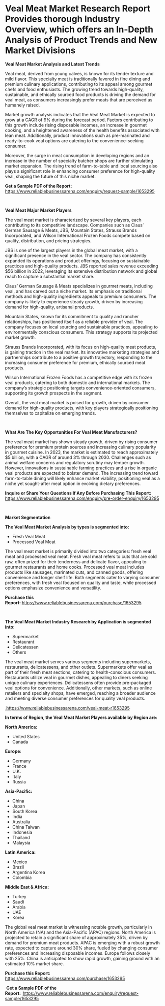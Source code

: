 <p><h1>Veal Meat Market Research Report Provides thorough Industry Overview, which offers an In-Depth Analysis of Product Trends and New Market Divisions</h1></p><p><strong>Veal Meat Market Analysis and Latest Trends</strong></p>
<p><p>Veal meat, derived from young calves, is known for its tender texture and mild flavor. This specialty meat is traditionally favored in fine dining and premium culinary applications, contributing to its appeal among gourmet chefs and food enthusiasts. The growing trend towards high-quality, sustainable, and ethically sourced food products is driving the demand for veal meat, as consumers increasingly prefer meats that are perceived as humanely raised.</p><p>Market growth analysis indicates that the Veal Meat Market is expected to grow at a CAGR of 9% during the forecast period. Factors contributing to this growth include rising disposable incomes, an increase in gourmet cooking, and a heightened awareness of the health benefits associated with lean meat. Additionally, product innovations such as pre-marinated and ready-to-cook veal options are catering to the convenience-seeking consumer.</p><p>Moreover, the surge in meat consumption in developing regions and an increase in the number of specialty butcher shops are further stimulating market expansion. The rising trend of farm-to-table and local sourcing also plays a significant role in enhancing consumer preference for high-quality veal, shaping the future of this niche market.</p></p>
<p><strong>Get a Sample PDF of the Report:&nbsp;</strong> <a href="https://www.reliablebusinessarena.com/enquiry/request-sample/1653295?utm_campaign=3079&utm_medium=2&utm_source=Github&utm_content=ia&utm_term=16042025&utm_id=veal-meat">https://www.reliablebusinessarena.com/enquiry/request-sample/1653295</a></p>
<p>&nbsp;</p>
<p><strong>Veal Meat Major Market Players</strong></p>
<p><p>The veal meat market is characterized by several key players, each contributing to its competitive landscape. Companies such as Claus’ German Sausage & Meats, JBS, Mountain States, Strauss Brands Incorporated, and Wilson International Frozen Foods compete based on quality, distribution, and pricing strategies.</p><p>JBS is one of the largest players in the global meat market, with a significant presence in the veal sector. The company has consistently expanded its operations and product offerings, focusing on sustainable practices and high-quality products. JBS reported sales revenue exceeding $56 billion in 2022, leveraging its extensive distribution network and global reach to capture a substantial market share.</p><p>Claus’ German Sausage & Meats specializes in gourmet meats, including veal, and has carved out a niche market. Its emphasis on traditional methods and high-quality ingredients appeals to premium consumers. The company is likely to experience steady growth, driven by increasing demand for high-quality, artisanal products.</p><p>Mountain States, known for its commitment to quality and rancher relationships, has positioned itself as a reliable provider of veal. The company focuses on local sourcing and sustainable practices, appealing to environmentally conscious consumers. This strategy supports its projected market growth.</p><p>Strauss Brands Incorporated, with its focus on high-quality meat products, is gaining traction in the veal market. Its innovative marketing strategies and partnerships contribute to a positive growth trajectory, responding to the increasing consumer preference for premium, ethically sourced meat products.</p><p>Wilson International Frozen Foods has a competitive edge with its frozen veal products, catering to both domestic and international markets. The company’s strategic positioning targets convenience-oriented consumers, supporting its growth prospects in the segment.</p><p>Overall, the veal meat market is poised for growth, driven by consumer demand for high-quality products, with key players strategically positioning themselves to capitalize on emerging trends.</p></p>
<p>&nbsp;</p>
<p><strong>What Are The Key Opportunities For Veal Meat Manufacturers?</strong></p>
<p><p>The veal meat market has shown steady growth, driven by rising consumer preference for premium protein sources and increasing culinary popularity in gourmet cuisine. In 2023, the market is estimated to reach approximately $5 billion, with a CAGR of around 3% through 2030. Challenges such as animal welfare concerns and regulatory scrutiny may temper growth. However, innovations in sustainable farming practices and a rise in organic veal products are expected to bolster demand. The increasing trend toward farm-to-table dining will likely enhance market viability, positioning veal as a niche yet sought-after meat option in evolving dietary preferences.</p></p>
<p><strong>Inquire or Share Your Questions If Any Before Purchasing This Report:</strong> <a href="https://www.reliablebusinessarena.com/enquiry/pre-order-enquiry/1653295?utm_campaign=3079&utm_medium=2&utm_source=Github&utm_content=ia&utm_term=16042025&utm_id=veal-meat">https://www.reliablebusinessarena.com/enquiry/pre-order-enquiry/1653295</a></p>
<p>&nbsp;</p>
<p><strong>Market Segmentation</strong></p>
<p><strong>The Veal Meat Market Analysis by types is segmented into:</strong></p>
<p><ul><li>Fresh Veal Meat</li><li>Processed Veal Meat</li></ul></p>
<p><p>The veal meat market is primarily divided into two categories: fresh veal meat and processed veal meat. Fresh veal meat refers to cuts that are sold raw, often prized for their tenderness and delicate flavor, appealing to gourmet restaurants and home cooks. Processed veal meat includes products like sausages, marinated cuts, and canned goods, offering convenience and longer shelf life. Both segments cater to varying consumer preferences, with fresh veal focused on quality and taste, while processed options emphasize convenience and versatility.</p></p>
<p><strong>Purchase this Report:&nbsp;</strong><a href="https://www.reliablebusinessarena.com/purchase/1653295?utm_campaign=3079&utm_medium=2&utm_source=Github&utm_content=ia&utm_term=16042025&utm_id=veal-meat">https://www.reliablebusinessarena.com/purchase/1653295</a></p>
<p>&nbsp;</p>
<p><strong>The Veal Meat Market Industry Research by Application is segmented into:</strong></p>
<p><ul><li>Supermarket</li><li>Restaurant</li><li>Delicatessen</li><li>Others</li></ul></p>
<p><p>The veal meat market serves various segments including supermarkets, restaurants, delicatessens, and other outlets. Supermarkets offer veal as part of their fresh meat sections, catering to health-conscious consumers. Restaurants utilize veal in gourmet dishes, appealing to diners seeking unique culinary experiences. Delicatessens often provide pre-packaged veal options for convenience. Additionally, other markets, such as online retailers and specialty shops, have emerged, reaching a broader audience and meeting diverse consumer preferences for quality veal products.</p></p>
<p><a href="https://www.reliablebusinessarena.com/veal-meat-r1653295?utm_campaign=3079&utm_medium=2&utm_source=Github&utm_content=ia&utm_term=16042025&utm_id=veal-meat">&nbsp;https://www.reliablebusinessarena.com/veal-meat-r1653295</a></p>
<p><strong>In terms of Region, the Veal Meat Market Players available by Region are:</strong></p>
<p>
    <p> <strong> North America: </strong>
        <ul>
            <li>United States</li>
            <li>Canada</li>
        </ul>
        </p> 
    <p> <strong> Europe: </strong>
        <ul>
            <li>Germany</li>
            <li>France</li>
            <li>U.K.</li>
            <li>Italy</li>
            <li>Russia</li>
        </ul>
        </p> 
    <p> <strong> Asia-Pacific: </strong>
        <ul>
            <li>China</li>
            <li>Japan</li>
            <li>South Korea</li>
            <li>India</li>
            <li>Australia</li>
            <li>China Taiwan</li>
            <li>Indonesia</li>
            <li>Thailand</li>
            <li>Malaysia</li>
        </ul>
        </p> 
    <p> <strong> Latin America: </strong>
        <ul>
            <li>Mexico</li>
            <li>Brazil</li>
            <li>Argentina Korea</li>
            <li>Colombia</li>
        </ul>
        </p> 
    <p> <strong> Middle East & Africa: </strong>
        <ul>
            <li>Turkey</li>
            <li>Saudi</li>
            <li>Arabia</li>
            <li>UAE</li>
            <li>Korea</li>
        </ul>
    </p>
    </p>
<p><p>The global veal meat market is witnessing notable growth, particularly in North America (NA) and the Asia-Pacific (APAC) regions. North America is projected to retain a significant share of approximately 35%, driven by demand for premium meat products. APAC is emerging with a robust growth rate, expected to capture around 30% share, fueled by changing consumer preferences and increasing disposable incomes. Europe follows closely with 25%. China is anticipated to show rapid growth, gaining ground with an estimated 10% market share.</p></p>
<p><strong>Purchase this Report: </strong><a href="https://www.reliablebusinessarena.com/purchase/1653295?utm_campaign=3079&utm_medium=2&utm_source=Github&utm_content=ia&utm_term=16042025&utm_id=veal-meat">https://www.reliablebusinessarena.com/purchase/1653295</a></p>
<p>&nbsp;<strong>Get a Sample PDF of the Report:&nbsp;&nbsp;</strong><a href="https://www.reliablebusinessarena.com/enquiry/request-sample/1653295?utm_campaign=3079&utm_medium=2&utm_source=Github&utm_content=ia&utm_term=16042025&utm_id=veal-meat">https://www.reliablebusinessarena.com/enquiry/request-sample/1653295</a></p>
<p><strong></strong></p>
<p><p></p><p></p><p></p></p>